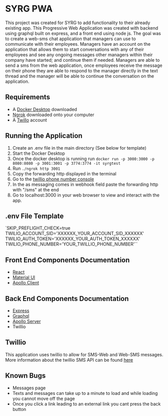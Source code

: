 # SYRG PWA
This project was created for SYRG to add functionality to their already existing app.
This Progressive Web Application was created with backend using graphql built on express, and a
front end using node js. The goal was to create a web-sms chat application that managers can use to communicate with their employees.
Managers have an account on the application that allows them to start conversations with any of their employees and see any ongoing messages other managers within their company have started; and continue them if needed. Managers are able to send a sms from the web application, once employees receive the message on their phone they are able to respond to the manager directly in the text thread and the manager will be able to continue the conversation on the application.

## Requirements
- A [Docker Desktop](https://www.docker.com/products/docker-desktop) downloaded
- [Ngrok](https://ngrok.com/download) downloaded onto your computer
- A [Twillo](https://www.twilio.com) account

## Running the Application
1. Create an .env file in the main directory (See below for template)
2. Start the Docker Desktop
3. Once the docker desktop is running run `docker run -p 3000:3000 -p 8080:8080 -p 3001:3001 -p 3774:3774 -it syrgtest`
4. Run `./ngrok http 3001`
5. Copy the forwarding http displayed in the terminal
6. Go to the [twillio phone number console](https://www.twilio.com/console/phone-numbers/PNbd25f9b3fd5d45a108829705ea9fbfff)
7. In the as messaging comes in webhook field paste the forwarding http with "/sms" at the end  
8. Go to localhost:3000 in your web browser to view and interact with the app.

## .env File Template
`SKIP_PREFLIGHT_CHECK=true
TWILIO_ACCOUNT_SID='XXXXXX_YOUR_ACCOUNT_SID_XXXXXX'
TWILIO_AUTH_TOKEN='XXXXXX_YOUR_AUTH_TOKEN_XXXXXX'
TWILIO_PHONE_NUMBER='YOUR_TWILLIO_PHONE_NUMBER'``

## Front End Components Documentation
- [React](https://reactnavigation.org/docs/en/getting-started.html)
- [Material UI](https://material-ui.com/getting-started/installation/)
- [Apollo Client](https://www.apollographql.com/docs/react/)
## Back End Components Documentation
- [Express](https://expressjs.com/en/4x/api.html)
- [Graphql](https://graphql.org/learn/)
- [Apollo Server](https://www.apollographql.com/docs/apollo-server/)
- Twillio
## Twillio
This application uses twillio to allow for SMS-Web and Web-SMS messages. More information about the twillio SMS API can be found [here](https://www.twilio.com/docs/sms)
## Known Bugs
- Messages page
- Texts and messages can take up to a minute to load and while loading you cannot move off the page
- Once you click a link leading to an external link you cant press the back button
